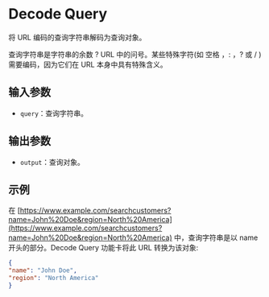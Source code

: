 # Decode Query

将 URL 编码的查询字符串解码为查询对象。

查询字符串是字符串的余数 ? URL 中的问号。某些特殊字符(如 空格 ，: ，? 或 / )需要编码，因为它们在 URL 本身中具有特殊含义。

## 输入参数

- `query`：查询字符串。

## 输出参数

- `output`：查询对象。

## 示例

在 [https://www.example.com/searchcustomers?name=John%20Doe&region=North%20America](https://www.example.com/searchcustomers?name=John%20Doe&region=North%20America) 中，查询字符串是以 name 开头的部分。Decode Query 功能卡将此 URL 转换为该对象:

```json
{
"name": "John Doe",
"region": "North America"
}
```
